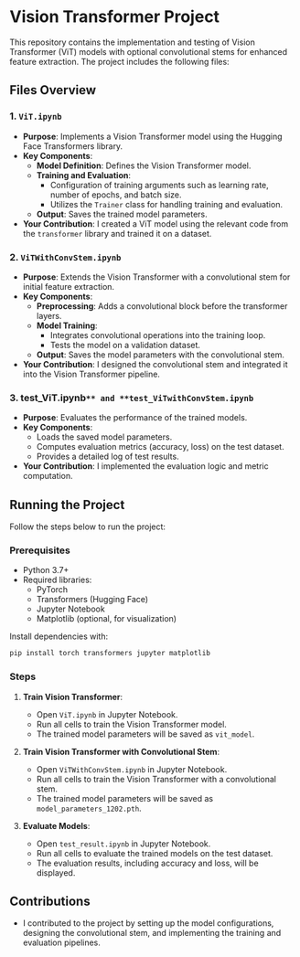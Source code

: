 # Vision Transformer Project

This repository contains the implementation and testing of Vision Transformer (ViT) models with optional convolutional stems for enhanced feature extraction. The project includes the following files:

## Files Overview

### 1. **`ViT.ipynb`**
   - **Purpose**: Implements a Vision Transformer model using the Hugging Face Transformers library.
   - **Key Components**:
     - **Model Definition**: Defines the Vision Transformer model.
     - **Training and Evaluation**:
       - Configuration of training arguments such as learning rate, number of epochs, and batch size.
       - Utilizes the `Trainer` class for handling training and evaluation.
     - **Output**: Saves the trained model parameters.
   - **Your Contribution**: I created a ViT model using the relevant code from the `transformer` library and trained it on a dataset.

### 2. **`ViTWithConvStem.ipynb`**
   - **Purpose**: Extends the Vision Transformer with a convolutional stem for initial feature extraction.
   - **Key Components**:
     - **Preprocessing**: Adds a convolutional block before the transformer layers.
     - **Model Training**:
       - Integrates convolutional operations into the training loop.
       - Tests the model on a validation dataset.
     - **Output**: Saves the model parameters with the convolutional stem.
   - **Your Contribution**: I designed the convolutional stem and integrated it into the Vision Transformer pipeline.

### 3. **test_ViT.ipynb`** and **test_ViTwithConvStem.ipynb`**
   - **Purpose**: Evaluates the performance of the trained models.
   - **Key Components**:
     - Loads the saved model parameters.
     - Computes evaluation metrics (accuracy, loss) on the test dataset.
     - Provides a detailed log of test results.
   - **Your Contribution**: I implemented the evaluation logic and metric computation.

## Running the Project

Follow the steps below to run the project:

### Prerequisites
- Python 3.7+
- Required libraries:
  - PyTorch
  - Transformers (Hugging Face)
  - Jupyter Notebook
  - Matplotlib (optional, for visualization)

Install dependencies with:
```bash
pip install torch transformers jupyter matplotlib
```

### Steps

1. **Train Vision Transformer**:
   - Open `ViT.ipynb` in Jupyter Notebook.
   - Run all cells to train the Vision Transformer model.
   - The trained model parameters will be saved as `vit_model`.

2. **Train Vision Transformer with Convolutional Stem**:
   - Open `ViTWithConvStem.ipynb` in Jupyter Notebook.
   - Run all cells to train the Vision Transformer with a convolutional stem.
   - The trained model parameters will be saved as `model_parameters_1202.pth`.

3. **Evaluate Models**:
   - Open `test_result.ipynb` in Jupyter Notebook.
   - Run all cells to evaluate the trained models on the test dataset.
   - The evaluation results, including accuracy and loss, will be displayed.

## Contributions
- I contributed to the project by setting up the model configurations, designing the convolutional stem, and implementing the training and evaluation pipelines. 




